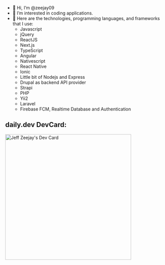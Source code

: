 - 👋 Hi, I’m @zeejay09
- 👀 I’m interested in coding applications.
- 🌱 Here are the technologies, programming languages, and frameworks that I use:
  - Javascript
  - jQuery
  - ReactJS
  - Next.js
  - TypeScript
  - Angular
  - Nativescript
  - React Native
  - Ionic
  - Little bit of Nodejs and Express
  - Drupal as backend API provider
  - Strapi
  - PHP
  - Yii2
  - Laravel
  - Firebase FCM, Realtime Database and Authentication
<!---
zeejay09/zeejay09 is a ✨ special ✨ repository because its `README.md` (this file) appears on your GitHub profile.
You can click the Preview link to take a look at your changes.
--->

## daily.dev DevCard:

<a href="https://app.daily.dev/zeejay09"><img src="https://api.daily.dev/devcards/c8561b504e634d7486fa83dfba90da20.png?r=ioa" width="400" alt="Jeff Zeejay's Dev Card"/></a>
